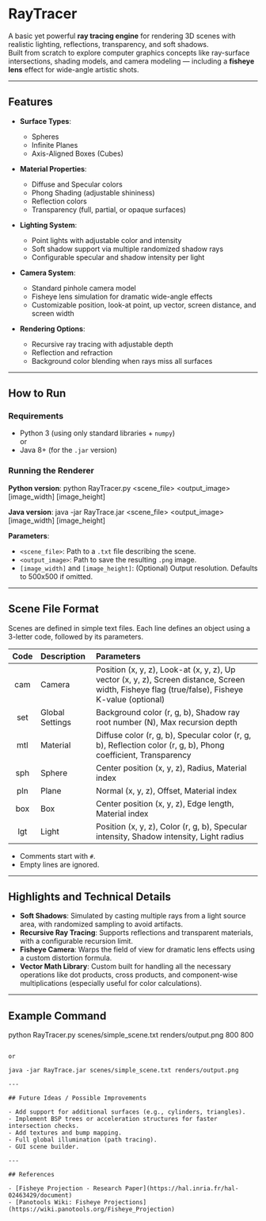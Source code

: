 
# RayTracer

A basic yet powerful **ray tracing engine** for rendering 3D scenes with realistic lighting, reflections, transparency, and soft shadows.  
Built from scratch to explore computer graphics concepts like ray-surface intersections, shading models, and camera modeling — including a **fisheye lens** effect for wide-angle artistic shots.

---

## Features

- **Surface Types**:
  - Spheres
  - Infinite Planes
  - Axis-Aligned Boxes (Cubes)

- **Material Properties**:
  - Diffuse and Specular colors
  - Phong Shading (adjustable shininess)
  - Reflection colors
  - Transparency (full, partial, or opaque surfaces)

- **Lighting System**:
  - Point lights with adjustable color and intensity
  - Soft shadow support via multiple randomized shadow rays
  - Configurable specular and shadow intensity per light

- **Camera System**:
  - Standard pinhole camera model
  - Fisheye lens simulation for dramatic wide-angle effects
  - Customizable position, look-at point, up vector, screen distance, and screen width

- **Rendering Options**:
  - Recursive ray tracing with adjustable depth
  - Reflection and refraction
  - Background color blending when rays miss all surfaces

---

## How to Run

### Requirements

- Python 3 (using only standard libraries + `numpy`)  
  or
- Java 8+ (for the `.jar` version)

### Running the Renderer

**Python version**:
python RayTracer.py <scene_file> <output_image> [image_width] [image_height]

**Java version**:
java -jar RayTrace.jar <scene_file> <output_image> [image_width] [image_height]

**Parameters**:
- `<scene_file>`: Path to a `.txt` file describing the scene.
- `<output_image>`: Path to save the resulting `.png` image.
- `[image_width]` and `[image_height]`: (Optional) Output resolution. Defaults to 500x500 if omitted.

---

## Scene File Format

Scenes are defined in simple text files. Each line defines an object using a 3-letter code, followed by its parameters.

| Code | Description | Parameters |
|:----:|:------------|:-----------|
| cam | Camera | Position (x, y, z), Look-at (x, y, z), Up vector (x, y, z), Screen distance, Screen width, Fisheye flag (true/false), Fisheye K-value (optional) |
| set | Global Settings | Background color (r, g, b), Shadow ray root number (N), Max recursion depth |
| mtl | Material | Diffuse color (r, g, b), Specular color (r, g, b), Reflection color (r, g, b), Phong coefficient, Transparency |
| sph | Sphere | Center position (x, y, z), Radius, Material index |
| pln | Plane | Normal (x, y, z), Offset, Material index |
| box | Box | Center position (x, y, z), Edge length, Material index |
| lgt | Light | Position (x, y, z), Color (r, g, b), Specular intensity, Shadow intensity, Light radius |

- Comments start with `#`.
- Empty lines are ignored.

---

## Highlights and Technical Details

- **Soft Shadows**: Simulated by casting multiple rays from a light source area, with randomized sampling to avoid artifacts.
- **Recursive Ray Tracing**: Supports reflections and transparent materials, with a configurable recursion limit.
- **Fisheye Camera**: Warps the field of view for dramatic lens effects using a custom distortion formula.
- **Vector Math Library**: Custom built for handling all the necessary operations like dot products, cross products, and component-wise multiplications (especially useful for color calculations).

---

## Example Command

python RayTracer.py scenes/simple_scene.txt renders/output.png 800 800
```

or

java -jar RayTrace.jar scenes/simple_scene.txt renders/output.png

---

## Future Ideas / Possible Improvements

- Add support for additional surfaces (e.g., cylinders, triangles).
- Implement BSP trees or acceleration structures for faster intersection checks.
- Add textures and bump mapping.
- Full global illumination (path tracing).
- GUI scene builder.

---

## References

- [Fisheye Projection - Research Paper](https://hal.inria.fr/hal-02463429/document)
- [Panotools Wiki: Fisheye Projections](https://wiki.panotools.org/Fisheye_Projection)
